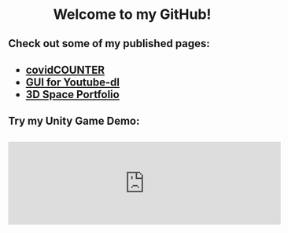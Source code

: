 <h1 style="text-align: center">Welcome to my GitHub!</h2>

<h2>Check out some of my published pages:<h2>

<ul>
<li>
<a href="https://jrh89.GitHub.io/ImprovedCovidCounter" target="">covidCOUNTER</a>
</li>
<li>
<a href="https://jrh89.GitHub.io/FMDownloadPage" target="">GUI for Youtube-dl</a>
</li>
<li>
<a href="https://jrh89.GitHub.io/NP" target="">3D Space Portfolio</a>
</li>
</ul>

<h2>Try my Unity Game Demo:<h2>

<iframe frameborder="0" src="https://itch.io/embed/1907422?linkback=true&amp;border_width=2&amp;bg_color=222222&amp;fg_color=1b59b8&amp;border_color=20252b" width="554" height="169"><a href="https://jrh89.itch.io/the-knight-life">The Knight Life-DEMO by JRH89</a></iframe>
